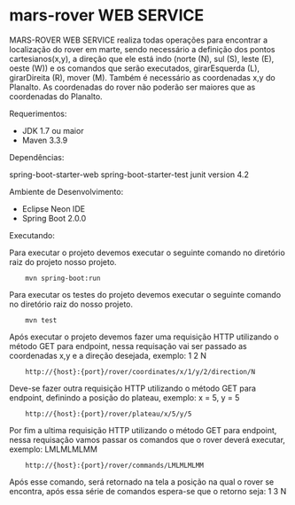# mars-rover WEB SERVICE

MARS-ROVER WEB SERVICE realiza todas operações para encontrar a localização do rover em marte, sendo necessário a definição dos pontos cartesianos(x,y), a direção que ele está indo (norte (N), sul (S), leste (E), oeste (W)) e os comandos que serão executados, girarEsquerda (L), girarDireita (R), mover (M).
Também é necessário as coordenadas x,y do Planalto. As coordenadas do rover não poderão ser maiores que as coordenadas do Planalto.

Requerimentos:

 - JDK 1.7 ou maior
 - Maven 3.3.9

Dependências:

spring-boot-starter-web
spring-boot-starter-test
junit version 4.2

Ambiente de Desenvolvimento:

  - Eclipse Neon IDE
  - Spring Boot 2.0.0	

Executando:

Para executar o projeto devemos executar o seguinte comando no diretório raiz do projeto nosso projeto.

```
	mvn spring-boot:run
```

Para executar os testes do projeto devemos executar o seguinte comando no diretório raiz do nosso projeto.

```
	mvn test
```

Após executar o projeto devemos fazer uma requisição HTTP utilizando o método GET para endpoint, nessa requisação vai ser passado as coordenadas x,y e a direção desejada, exemplo: 1 2 N

```
 	http://{host}:{port}/rover/coordinates/x/1/y/2/direction/N
```
 
Deve-se fazer outra requisição HTTP utilizando o método GET para endpoint, definindo a posição do plateau, exemplo: x = 5, y = 5

```
	http://{host}:{port}/rover/plateau/x/5/y/5
```

Por fim a ultima requisição HTTP utilizando o método GET para endpoint, nessa requisação vamos passar os comandos que o rover deverá executar, exemplo: LMLMLMLMM

```
	http://{host}:{port}/rover/commands/LMLMLMLMM
```

Após esse comando, será retornado na tela a posição na qual o rover se encontra, após essa série de comandos espera-se que o retorno seja: 1 3 N


 
